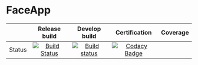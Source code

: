 # FaceApp

||Release build|Develop build|Certification|Coverage|
|:---:|:---:|:---:|:---:|:---:|
|Status|[![Build Status](https://dev.azure.com/AlexS98/MyProject/_apis/build/status/faceserviceapp%20-%20CI?branchName=master)](https://dev.azure.com/AlexS98/MyProject/_build/latest?definitionId=1&branchName=master)|[![Build status](https://ci.appveyor.com/api/projects/status/ts1klsjstx1urmys?svg=true)](https://ci.appveyor.com/project/AlexS98/faceapp)|[![Codacy Badge](https://api.codacy.com/project/badge/Grade/91eb899dc07041d9ac664de6040ae437)](https://www.codacy.com/manual/AlexS98/FaceApp?utm_source=github.com&amp;utm_medium=referral&amp;utm_content=AlexS98/FaceApp&amp;utm_campaign=Badge_Grade)||
